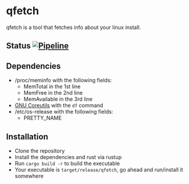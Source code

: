 # qfetch

qfetch is a tool that fetches info about your linux install.

## Status [![Pipeline](https://github.com/mrquantumoff/qfetch/actions/workflows/rust.yml/badge.svg)](https://github.com/mrquantumoff/qfetch/actions/workflows/rust.yml)

## Dependencies
* /proc/meminfo with the following fields:
    * MemTotal in the 1st line
    * MemFree in the 2nd line
    * MemAvailable in the 3rd line
* [GNU Coreutils](https://www.gnu.org/software/coreutils/) with the ```df``` command
* /etc/os-release with the following fields:
    * PRETTY_NAME
## Installation
* Clone the repository
* Install the dependencies and rust via rustup
* Run ```cargo build -r``` to build the executable
* Your executable is ```target/release/qfetch```, go ahead and run/install it somewhere